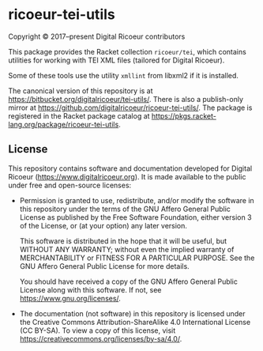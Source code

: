 # ricoeur-tei-utils #

Copyright © 2017–present Digital Ricoeur contributors

This package provides the Racket collection `ricoeur/tei`,
which contains utilities for working with TEI XML files
(tailored for Digital Ricoeur).

Some of these tools use the utility `xmllint` from libxml2 if it is installed.

The canonical version of this repository is at
<https://bitbucket.org/digitalricoeur/tei-utils/>.
There is also a publish-only mirror at
<https://github.com/digitalricoeur/ricoeur-tei-utils/>.
The package is registered in the Racket package catalog at
<https://pkgs.racket-lang.org/package/ricoeur-tei-utils>.

## License ##

This repository contains software and documentation developed for
Digital Ricoeur (<https://www.digitalricoeur.org>).
It is made available to the public under free and open-source licenses:

-   Permission is granted to use, redistribute, and/or modify the software in
    this repository under the terms of the GNU Affero General Public License
    as published by the Free Software Foundation, either version 3 of the
    License, or (at your option) any later version.

    This software is distributed in the hope that it will be useful,
    but WITHOUT ANY WARRANTY; without even the implied warranty of
    MERCHANTABILITY or FITNESS FOR A PARTICULAR PURPOSE.
    See the GNU Affero General Public License for more details.

    You should have received a copy of the GNU Affero General Public License
    along with this software. If not, see <https://www.gnu.org/licenses/>.

-   The documentation (not software) in this repository is licensed
    under the Creative Commons Attribution-ShareAlike 4.0 International
    License (CC BY-SA).
    To view a copy of this license, visit
    <https://creativecommons.org/licenses/by-sa/4.0/>.

